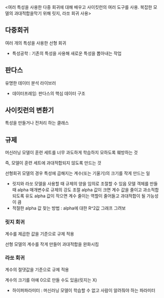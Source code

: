 <여러 특성을 사용한 다중 회귀에 대해 배우고 사이킷런의 여러 도구를 사용. 복잡한 모델의 과대적합을막기 위해 릿지, 라쏘 회귀 사용>

## 다중회귀
여러 개의 특성을 사용한 선형 회귀
- 특성공학
  : 기존의 특성을 사용해 새로운 특성을 뽑아내는 작업
## 판다스
유명한 데이터 분석 라이브러
- 데이터프레임: 판다스의 핵심 데이터 구조
## 사이킷런의 변환기
특성을 만들거나 전처리 하는 클래스
## 규제
머신러닝 모델이 훈련 세트를 너무 과도하게 학습하지 모하도록 훼방하는 것

즉, 모델이 훈련 세트에 과대적합되지 않도록 만드는 것

선형회귀 모델의 경우 특성에 곱해지는 계수(또는 기울기)의 크기를 작게 만드는 일
- 릿지와 라쏘 모델을 사용할 때 규제의 양을 임의로 조절할 수 있음
  모델 객체를 만들 때 alpha 매개변수로 규제의 강도 조절
  alpha 값이 크면 계수 값을 줄이고 과소적합되도록 유도
  alpha 값이 작으면 계수 줄이는 역할이 줄어들고 과대적합이 될 가능성이 큼
- 적절한 alpha 값 찾는 방법
  : alpha에 대한 R^2값 그래프 그려보
### 릿지 회귀
계수를 제곱한 값을 기준으로 규제 적용

선형 모델의 계수를 작게 만들어 과대적합을 완화시킴 
### 라쏘 회귀
계수의 절댓값을 기준으로 규제 적용

계수의 크기를 아예 0으로 만들 수도 있음(릿지는 X)

- 하이퍼파라미터
  : 머신러닝 모델이 학습할 수 없고 사람이 알려줘야 하는 파라미터

